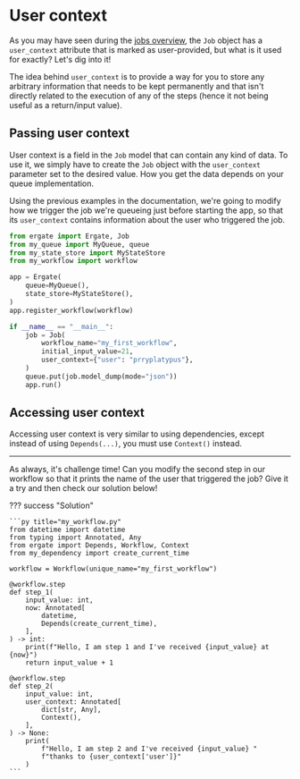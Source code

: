 # User context

As you may have seen during the [jobs overview](./jobs-overview.md), the `Job` object has a `user_context` attribute that is marked as user-provided, but what is it used for exactly? Let's dig into it!

The idea behind `user_context` is to provide a way for you to store any arbitrary information that needs to be kept permanently and that isn't directly related to the execution of any of the steps (hence it not being useful as a return/input value).


## Passing user context

User context is a field in the `Job` model that can contain any kind of data. To use it, we simply have to create the `Job` object with the `user_context` parameter set to the desired value. How you get the data depends on your queue implementation.

Using the previous examples in the documentation, we're going to modify how we trigger the job we're queueing just before starting the app, so that its `user_context` contains information about the user who triggered the job.

```py title="app.py"
from ergate import Ergate, Job
from my_queue import MyQueue, queue
from my_state_store import MyStateStore
from my_workflow import workflow

app = Ergate(
    queue=MyQueue(),
    state_store=MyStateStore(),
)
app.register_workflow(workflow)

if __name__ == "__main__":
    job = Job(
        workflow_name="my_first_workflow",
        initial_input_value=21,
        user_context={"user": "prryplatypus"},
    )
    queue.put(job.model_dump(mode="json"))
    app.run()
```


## Accessing user context

Accessing user context is very similar to using dependencies, except instead of using `Depends(...)`, you must use `Context()` instead.

---

As always, it's challenge time! Can you modify the second step in our workflow so that it prints the name of the user that triggered the job? Give it a try and then check our solution below!

??? success "Solution"

    ```py title="my_workflow.py"
    from datetime import datetime
    from typing import Annotated, Any
    from ergate import Depends, Workflow, Context
    from my_dependency import create_current_time

    workflow = Workflow(unique_name="my_first_workflow")

    @workflow.step
    def step_1(
        input_value: int,
        now: Annotated[
            datetime,
            Depends(create_current_time),
        ],
    ) -> int:
        print(f"Hello, I am step 1 and I've received {input_value} at {now}")
        return input_value + 1

    @workflow.step
    def step_2(
        input_value: int,
        user_context: Annotated[
            dict[str, Any],
            Context(),
        ],
    ) -> None:
        print(
            f"Hello, I am step 2 and I've received {input_value} "
            f"thanks to {user_context['user']}"
        )
    ```
